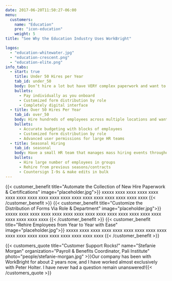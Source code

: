 ```yaml
---
date: 2017-06-20T11:50:27-06:00
menu:
  customers:
    name: "Education"
    pre: "icon-education"
    weight: 5
title: "See Why the Education Industry Uses WorkBright"

logos:
  - "education-whitewater.jpg"
  - "education-crescent.png"
  - "education-elite.png"
info_tabs:
  - start: true
    title: Under 50 Hires per Year
    tab_id: under_50
    body: Don’t hire a lot but have VERY complex paperwork and want to ease the collection of certifications? WorkBright can help!
    bullets:
      - Pay individually as you onboard
      - Customized form distribution by role 
      - Completely digital interface
  - title: Over 50 Hires Per Year
    tab_id: over_50
    body: Hire hundreds of employees across multiple locations and want to centralize your HR? WorkBright is made for you!
    bullets:
      - Accurate budgeting with blocks of employees
      - Customized form distribution by role
      - Advanced user permissions for large HR teams
  - title: Seasonal Hiring
    tab_id: seasonal
    body: Have a small HR team that manages mass hiring events throughout the year? WorkBright meets your needs!
    bullets:
      - Hire large number of employees in groups
      - Rehire from previous seasons/contracts
      - Countersign I-9s & make edits in bulk 
---
```

{{< customer_benefit title="Automate the Collection of New Hire Paperwork & Certifications" image="placeholder.jpg">}}
  xxxxx xxxx xxxx xxxx xxxx xxxx xxxx xxxx xxxx xxxx xxxx xxxx xxxx xxxx xxxx xxxx xxxx xxxx
{{< /customer_benefit >}}
{{< customer_benefit title="Customize the Distribution of Forms Via Role & Department" image="placeholder.jpg">}}
  xxxxx xxxx xxxx xxxx xxxx xxxx xxxx xxxx xxxx xxxx xxxx xxxx xxxx xxxx xxxx xxxx xxxx xxxx
{{< /customer_benefit >}}
{{< customer_benefit title="Rehire Employees from Year to Year with Ease" image="placeholder.jpg">}}
  xxxxx xxxx xxxx xxxx xxxx xxxx xxxx xxxx xxxx xxxx xxxx xxxx xxxx xxxx xxxx xxxx xxxx xxxx
{{< /customer_benefit >}}

{{< customers_quote title="Customer Support Rocks!" name="Stefanie Morgan" organization="Payroll & Benefits Coordinator, Pali Institute" photo="people/stefanie-morgan.jpg" >}}Our company has been with WorkBright for about 2 years now, and I have worked almost exclusively with Peter Holter. I have never had a question remain unanswered!{{< /customers_quote >}}